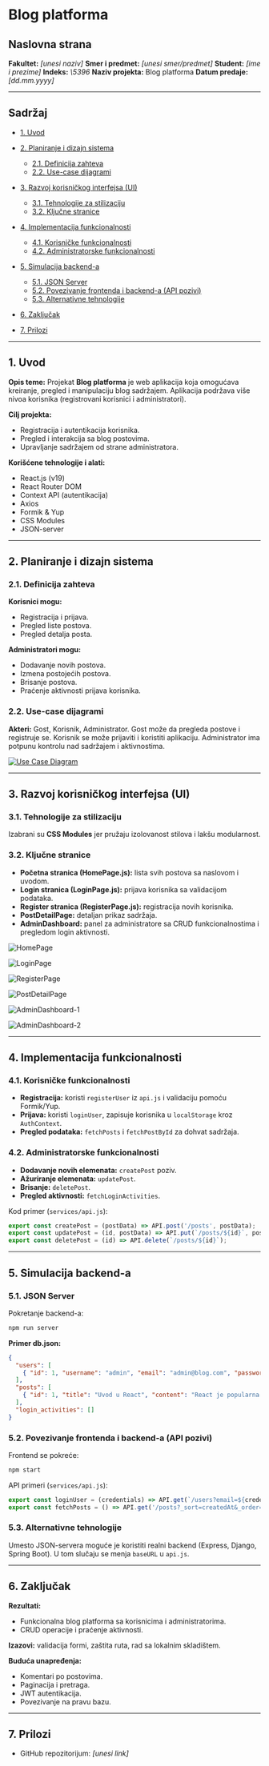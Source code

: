 # Blog platforma

## Naslovna strana

**Fakultet:** *\[unesi naziv]*
**Smer i predmet:** *\[unesi smer/predmet]*
**Student:** *\[ime i prezime]*
**Indeks:** *\5396*
**Naziv projekta:** Blog platforma
**Datum predaje:** *\[dd.mm.yyyy]*

---

## Sadržaj

* [1. Uvod](#1-uvod)
* [2. Planiranje i dizajn sistema](#2-planiranje-i-dizajn-sistema)

  * [2.1. Definicija zahteva](#21-definicija-zahteva)
  * [2.2. Use-case dijagrami](#22-use-case-dijagrami)
* [3. Razvoj korisničkog interfejsa (UI)](#3-razvoj-korisničkog-interfejsa-ui)

  * [3.1. Tehnologije za stilizaciju](#31-tehnologije-za-stilizaciju)
  * [3.2. Ključne stranice](#32-ključne-stranice)
* [4. Implementacija funkcionalnosti](#4-implementacija-funkcionalnosti)

  * [4.1. Korisničke funkcionalnosti](#41-korisničke-funkcionalnosti)
  * [4.2. Administratorske funkcionalnosti](#42-administratorske-funkcionalnosti)
* [5. Simulacija backend-a](#5-simulacija-backend-a)

  * [5.1. JSON Server](#51-json-server)
  * [5.2. Povezivanje frontenda i backend-a (API pozivi)](#52-povezivanje-frontenda-i-backend-a-api-pozivi)
  * [5.3. Alternativne tehnologije](#53-alternativne-tehnologije)
* [6. Zaključak](#6-zaključak)
* [7. Prilozi](#7-prilozi)

---

## 1. Uvod

**Opis teme:** Projekat **Blog platforma** je web aplikacija koja omogućava kreiranje, pregled i manipulaciju blog sadržajem. Aplikacija podržava više nivoa korisnika (registrovani korisnici i administratori).

**Cilj projekta:**

* Registracija i autentikacija korisnika.
* Pregled i interakcija sa blog postovima.
* Upravljanje sadržajem od strane administratora.

**Korišćene tehnologije i alati:**

* React.js (v19)
* React Router DOM
* Context API (autentikacija)
* Axios
* Formik & Yup
* CSS Modules
* JSON-server

---

## 2. Planiranje i dizajn sistema

### 2.1. Definicija zahteva

**Korisnici mogu:**

* Registracija i prijava.
* Pregled liste postova.
* Pregled detalja posta.

**Administratori mogu:**

* Dodavanje novih postova.
* Izmena postojećih postova.
* Brisanje postova.
* Praćenje aktivnosti prijava korisnika.

### 2.2. Use-case dijagrami

**Akteri:** Gost, Korisnik, Administrator.
Gost može da pregleda postove i registruje se. Korisnik se može prijaviti i koristiti aplikaciju. Administrator ima potpunu kontrolu nad sadržajem i aktivnostima.

[![Use Case Diagram](./diagram.png)](./diagram.png)

---

## 3. Razvoj korisničkog interfejsa (UI)

### 3.1. Tehnologije za stilizaciju

Izabrani su **CSS Modules** jer pružaju izolovanost stilova i lakšu modularnost.

### 3.2. Ključne stranice

* **Početna stranica (HomePage.js):** lista svih postova sa naslovom i uvodom.
* **Login stranica (LoginPage.js):** prijava korisnika sa validacijom podataka.
* **Register stranica (RegisterPage.js):** registracija novih korisnika.
* **PostDetailPage:** detaljan prikaz sadržaja.
* **AdminDashboard:** panel za administratore sa CRUD funkcionalnostima i pregledom login aktivnosti.

![HomePage](./HomePage.png)

![LoginPage](./LoginPage.png)

![RegisterPage](./RegisterPage.png)

![PostDetailPage](./PostDetailPage.png)

![AdminDashboard-1](./AdminDashboard-1.png)

![AdminDashboard-2](./AdminDashboard-2.png)


---

## 4. Implementacija funkcionalnosti

### 4.1. Korisničke funkcionalnosti

* **Registracija:** koristi `registerUser` iz `api.js` i validaciju pomoću Formik/Yup.
* **Prijava:** koristi `loginUser`, zapisuje korisnika u `localStorage` kroz `AuthContext`.
* **Pregled podataka:** `fetchPosts` i `fetchPostById` za dohvat sadržaja.

### 4.2. Administratorske funkcionalnosti

* **Dodavanje novih elemenata:** `createPost` poziv.
* **Ažuriranje elemenata:** `updatePost`.
* **Brisanje:** `deletePost`.
* **Pregled aktivnosti:** `fetchLoginActivities`.

Kod primer (`services/api.js`):

```javascript
export const createPost = (postData) => API.post('/posts', postData);
export const updatePost = (id, postData) => API.put(`/posts/${id}`, postData);
export const deletePost = (id) => API.delete(`/posts/${id}`);
```

---

## 5. Simulacija backend-a

### 5.1. JSON Server

Pokretanje backend-a:

```bash
npm run server
```

**Primer db.json:**

```json
{
  "users": [
    { "id": 1, "username": "admin", "email": "admin@blog.com", "password": "adminpassword", "role": "admin" }
  ],
  "posts": [
    { "id": 1, "title": "Uvod u React", "content": "React je popularna biblioteka...", "authorId": 1, "createdAt": "2023-10-27T10:00:00Z" }
  ],
  "login_activities": []
}
```

### 5.2. Povezivanje frontenda i backend-a (API pozivi)

Frontend se pokreće:

```bash
npm start
```

API primeri (`services/api.js`):

```javascript
export const loginUser = (credentials) => API.get(`/users?email=${credentials.email}&password=${credentials.password}`);
export const fetchPosts = () => API.get('/posts?_sort=createdAt&_order=desc');
```

### 5.3. Alternativne tehnologije

Umesto JSON-servera moguće je koristiti realni backend (Express, Django, Spring Boot). U tom slučaju se menja `baseURL` u `api.js`.

---

## 6. Zaključak

**Rezultati:**

* Funkcionalna blog platforma sa korisnicima i administratorima.
* CRUD operacije i praćenje aktivnosti.

**Izazovi:** validacija formi, zaštita ruta, rad sa lokalnim skladištem.

**Buduća unapređenja:**

* Komentari po postovima.
* Paginacija i pretraga.
* JWT autentikacija.
* Povezivanje na pravu bazu.

---

## 7. Prilozi

* GitHub repozitorijum: *\[unesi link]*
